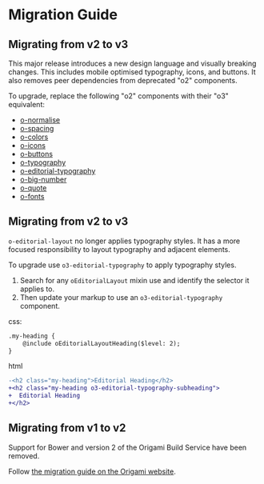 # Migration Guide

## Migrating from v2 to v3

This major release introduces a new design language and visually breaking changes. This includes mobile optimised typography, icons, and buttons. It also removes peer dependencies from deprecated "o2" components.

To upgrade, replace the following "o2" components with their "o3" equivalent:

- [o-normalise](../o-normalise/MIGRATION.md)
- [o-spacing](../o-spacing/MIGRATION.md)
- [o-colors](../o-colors/MIGRATION.md)
- [o-icons](../o-icons/MIGRATION.md)
- [o-buttons](../o-buttons/MIGRATION.md)
- [o-typography](../o-typography/MIGRATION.md)
- [o-editorial-typography](../o-editorial-typography/MIGRATION.md)
- [o-big-number](../o-big-number/MIGRATION.md)
- [o-quote](../o-quote/MIGRATION.md)
- [o-fonts](../o-fonts/MIGRATION.md)

## Migrating from v2 to v3

`o-editorial-layout` no longer applies typography styles. It has a more focused responsibility to layout typography and adjacent elements.

To upgrade use `o3-editorial-typography` to apply typography styles.

1. Search for any `oEditorialLayout` mixin use and identify the selector it applies to.
2. Then update your markup to use an `o3-editorial-typography` component.

css:

```diff
.my-heading {
    @include oEditorialLayoutHeading($level: 2);
}
```

html

```diff
-<h2 class="my-heading">Editorial Heading</h2>
+<h2 class="my-heading o3-editorial-typography-subheading">
+  Editorial Heading
+</h2>
```

## Migrating from v1 to v2

Support for Bower and version 2 of the Origami Build Service have been removed.

Follow [the migration guide on the Origami website](https://origami.ft.com/documentation/tutorials/bower-to-npm/).
